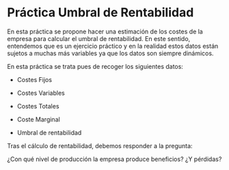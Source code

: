 # Práctica Umbral de Rentabilidad

En esta práctica se propone hacer una estimación de los costes de la empresa 
para calcular el umbral de rentabilidad.  En este sentido, entendemos que es 
un ejercicio práctico y en la realidad estos datos están sujetos a muchas 
más variables ya que los datos son siempre dinámicos.

En esta práctica se trata pues de recoger los siguientes datos:

* Costes Fijos

* Costes Variables

* Costes Totales

* Coste Marginal

* Umbral de rentabilidad

 
Tras el cálculo de rentabilidad, debemos responder a la pregunta: 

¿Con qué nivel de producción la empresa produce beneficios? ¿Y pérdidas? 
